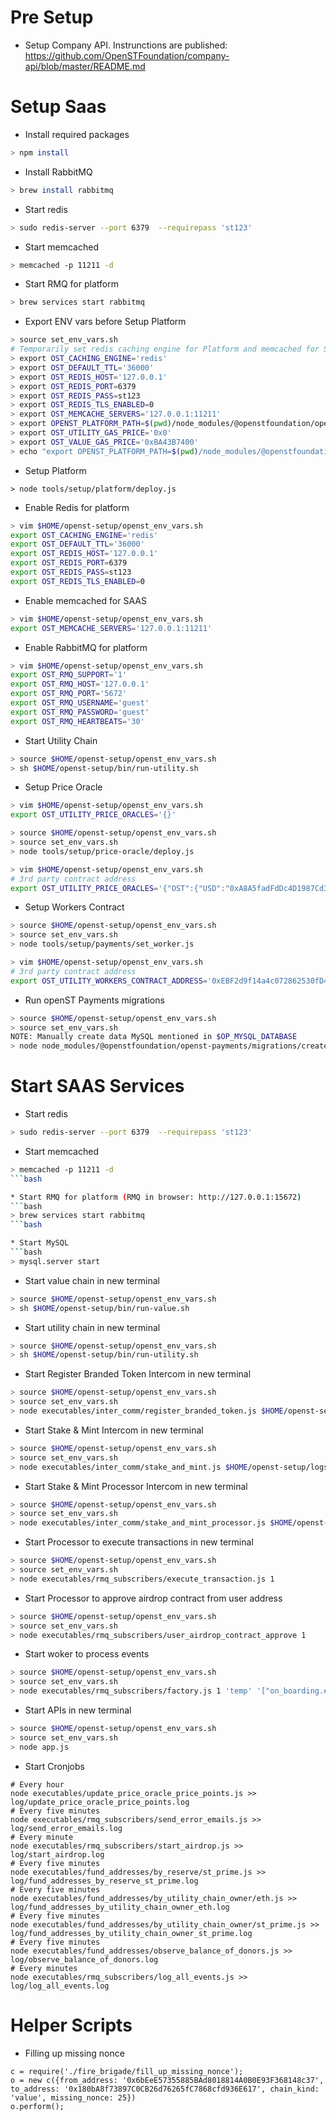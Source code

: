 # Pre Setup

* Setup Company API. Instrunctions are published: https://github.com/OpenSTFoundation/company-api/blob/master/README.md

# Setup Saas

* Install required packages
```bash
> npm install
```

* Install RabbitMQ
```bash
> brew install rabbitmq
```

* Start redis
```bash
> sudo redis-server --port 6379  --requirepass 'st123'
```

* Start memcached
```bash
> memcached -p 11211 -d
```

* Start RMQ for platform
```bash
> brew services start rabbitmq
```

* Export ENV vars before Setup Platform
```bash
> source set_env_vars.sh
# Temporarily set redis caching engine for Platform and memcached for SAAS. We will set it permanently later on.
> export OST_CACHING_ENGINE='redis'
> export OST_DEFAULT_TTL='36000'
> export OST_REDIS_HOST='127.0.0.1'
> export OST_REDIS_PORT=6379
> export OST_REDIS_PASS=st123
> export OST_REDIS_TLS_ENABLED=0
> export OST_MEMCACHE_SERVERS='127.0.0.1:11211'
> export OPENST_PLATFORM_PATH=$(pwd)/node_modules/@openstfoundation/openst-platform
> export OST_UTILITY_GAS_PRICE='0x0'
> export OST_VALUE_GAS_PRICE='0xBA43B7400'
> echo "export OPENST_PLATFORM_PATH=$(pwd)/node_modules/@openstfoundation/openst-platform" >> ~/.bash_profile
```

* Setup Platform
```
> node tools/setup/platform/deploy.js
```

* Enable Redis for platform
```bash
> vim $HOME/openst-setup/openst_env_vars.sh
export OST_CACHING_ENGINE='redis'
export OST_DEFAULT_TTL='36000'
export OST_REDIS_HOST='127.0.0.1'
export OST_REDIS_PORT=6379
export OST_REDIS_PASS=st123
export OST_REDIS_TLS_ENABLED=0
```

* Enable memcached for SAAS
```bash
> vim $HOME/openst-setup/openst_env_vars.sh
export OST_MEMCACHE_SERVERS='127.0.0.1:11211'
```

* Enable RabbitMQ for platform
```bash
> vim $HOME/openst-setup/openst_env_vars.sh
export OST_RMQ_SUPPORT='1'
export OST_RMQ_HOST='127.0.0.1'
export OST_RMQ_PORT='5672'
export OST_RMQ_USERNAME='guest'
export OST_RMQ_PASSWORD='guest'
export OST_RMQ_HEARTBEATS='30'
```

* Start Utility Chain
```bash
> source $HOME/openst-setup/openst_env_vars.sh
> sh $HOME/openst-setup/bin/run-utility.sh
```

* Setup Price Oracle
```bash
> vim $HOME/openst-setup/openst_env_vars.sh
export OST_UTILITY_PRICE_ORACLES='{}'

> source $HOME/openst-setup/openst_env_vars.sh
> source set_env_vars.sh
> node tools/setup/price-oracle/deploy.js

> vim $HOME/openst-setup/openst_env_vars.sh
# 3rd party contract address
export OST_UTILITY_PRICE_ORACLES='{"OST":{"USD":"0xA8A5fadFdDc4D1987Cd303296B7964834178e661"}}'
```

* Setup Workers Contract
```bash
> source $HOME/openst-setup/openst_env_vars.sh
> source set_env_vars.sh
> node tools/setup/payments/set_worker.js

> vim $HOME/openst-setup/openst_env_vars.sh
# 3rd party contract address
export OST_UTILITY_WORKERS_CONTRACT_ADDRESS='0xEBF2d9f14a4c072862530fD46ea48C0b466E3d1D'
```

* Run openST Payments migrations
```bash
> source $HOME/openst-setup/openst_env_vars.sh
> source set_env_vars.sh
NOTE: Manually create data MySQL mentioned in $OP_MYSQL_DATABASE 
> node node_modules/@openstfoundation/openst-payments/migrations/create_tables.js
```

# Start SAAS Services

* Start redis
```bash
> sudo redis-server --port 6379  --requirepass 'st123'
```

* Start memcached
```bash
> memcached -p 11211 -d
```bash

* Start RMQ for platform (RMQ in browser: http://127.0.0.1:15672)
```bash
> brew services start rabbitmq
```bash

* Start MySQL
```bash
> mysql.server start
```

* Start value chain in new terminal
```bash
> source $HOME/openst-setup/openst_env_vars.sh
> sh $HOME/openst-setup/bin/run-value.sh
```
  
* Start utility chain in new terminal
```bash
> source $HOME/openst-setup/openst_env_vars.sh
> sh $HOME/openst-setup/bin/run-utility.sh
```

* Start Register Branded Token Intercom in new terminal
```bash
> source $HOME/openst-setup/openst_env_vars.sh
> source set_env_vars.sh
> node executables/inter_comm/register_branded_token.js $HOME/openst-setup/logs/register_branded_token.data
```

* Start Stake & Mint Intercom in new terminal
```bash
> source $HOME/openst-setup/openst_env_vars.sh
> source set_env_vars.sh
> node executables/inter_comm/stake_and_mint.js $HOME/openst-setup/logs/stake_and_mint.data
```

* Start Stake & Mint Processor Intercom in new terminal
```bash
> source $HOME/openst-setup/openst_env_vars.sh
> source set_env_vars.sh
> node executables/inter_comm/stake_and_mint_processor.js $HOME/openst-setup/logs/stake_and_mint_processor.data
```

* Start Processor to execute transactions in new terminal
```bash
> source $HOME/openst-setup/openst_env_vars.sh
> source set_env_vars.sh
> node executables/rmq_subscribers/execute_transaction.js 1
```

* Start Processor to approve airdrop contract from user address
```bash
> source $HOME/openst-setup/openst_env_vars.sh
> source set_env_vars.sh
> node executables/rmq_subscribers/user_airdrop_contract_approve 1
```

* Start woker to process events
```bash
> source $HOME/openst-setup/openst_env_vars.sh
> source set_env_vars.sh
> node executables/rmq_subscribers/factory.js 1 'temp' '["on_boarding.#","airdrop_allocate_tokens","stake_and_mint.#"]'
```

* Start APIs in new terminal
```bash
> source $HOME/openst-setup/openst_env_vars.sh
> source set_env_vars.sh
> node app.js
```

* Start Cronjobs
```base
# Every hour
node executables/update_price_oracle_price_points.js >> log/update_price_oracle_price_points.log
# Every five minutes
node executables/rmq_subscribers/send_error_emails.js >> log/send_error_emails.log
# Every minute
node executables/rmq_subscribers/start_airdrop.js >> log/start_airdrop.log
# Every five minutes
node executables/fund_addresses/by_reserve/st_prime.js >> log/fund_addresses_by_reserve_st_prime.log
# Every five minutes
node executables/fund_addresses/by_utility_chain_owner/eth.js >> log/fund_addresses_by_utility_chain_owner_eth.log
# Every five minutes
node executables/fund_addresses/by_utility_chain_owner/st_prime.js >> log/fund_addresses_by_utility_chain_owner_st_prime.log
# Every five minutes
node executables/fund_addresses/observe_balance_of_donors.js >> log/observe_balance_of_donors.log
# Every minutes
node executables/rmq_subscribers/log_all_events.js >> log/log_all_events.log
```

# Helper Scripts

* Filling up missing nonce
```
c = require('./fire_brigade/fill_up_missing_nonce');
o = new c({from_address: '0x6bEeE57355885BAd8018814A0B0E93F368148c37', to_address: '0x180bA8f73897C0CB26d76265fC7868cfd936E617', chain_kind: 'value', missing_nonce: 25})
o.perform();
```
